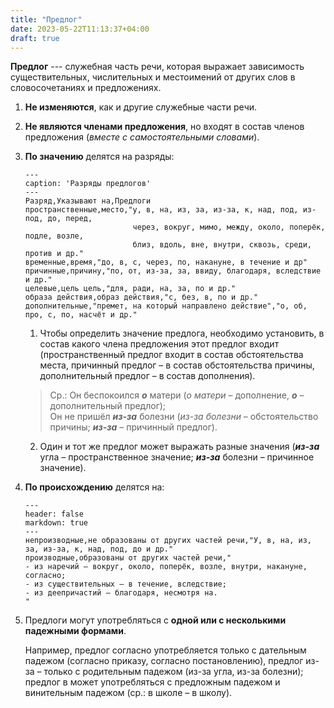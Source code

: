 ```yaml
---
title: "Предлог"
date: 2023-05-22T11:13:37+04:00
draft: true
---
```


**Предлог** --- служебная часть речи, которая выражает зависимость существительных, числительных и местоимений от других слов в словосочетаниях и предложениях.

1. **Не изменяются**, как и другие служебные части речи.

2. **Не являются членами предложения**, но входят в состав членов предложения (_вместе с самостоятельными словами_).

3. **По значению** делятся на разряды:

   ```table
   ---
   caption: 'Разряды предлогов'
   ---
   Разряд,Указывают на,Предлоги
   пространственные,место,"у, в, на, из, за, из-за, к, над, под, из-под, до, перед,
                           через, вокруг, мимо, между, около, поперёк, подле, возле,
                           близ, вдоль, вне, внутри, сквозь, среди, против и др."
   временные,время,"до, в, с, через, по, накануне, в течение и др"
   причинные,причину,"по, от, из-за, за, ввиду, благодаря, вследствие и др."
   целевые,цель цель,"для, ради, на, за, по и др."
   образа действия,образ действия,"с, без, в, по и др."
   дополнительные,"премет, на который направлено действие","о, об, про, с, по, насчёт и др."
   ```

   1. Чтобы определить значение предлога, необходимо установить, в состав какого члена предложения этот предлог входит (пространственный предлог входит в состав обстоятельства места, причинный предлог – в состав обстоятельства причины, дополнительный предлог – в состав дополнения).

   > Ср.: Он беспокоился **_о_** матери (_о матери_ – дополнение, **_о_** – дополнительный предлог);  
   > Он не пришёл **_из-за_** болезни (_из-за болезни_ – обстоятельство причины; **_из-за_** – причинный предлог).

   2. Один и тот же предлог может выражать разные значения (**_из-за_** угла – пространственное значение; **_из-за_** болезни – причинное значение).

4. **По происхождению** делятся на:

   ```table
   ---
   header: false
   markdown: true
   ---
   непроизводные,не образованы от других частей речи,"У, в, на, из, за, из-за, к, над, под, до и др."
   производные,образованы от других частей речи,"
   - из наречий – вокруг, около, поперёк, возле, внутри, накануне, согласно;
   - из существительных – в течение, вследствие;
   - из деепричастий – благодаря, несмотря на.
   "
   ```

5. Предлоги могут употребляться с **одной или с несколькими падежными формами**.

   Например, предлог согласно употребляется только с дательным падежом (согласно приказу, согласно постановлению),
   предлог из-за – только с родительным падежом (из-за угла, из-за болезни);
   предлог в может употребляться с предложным падежом и винительным падежом (ср.: в школе – в школу).
